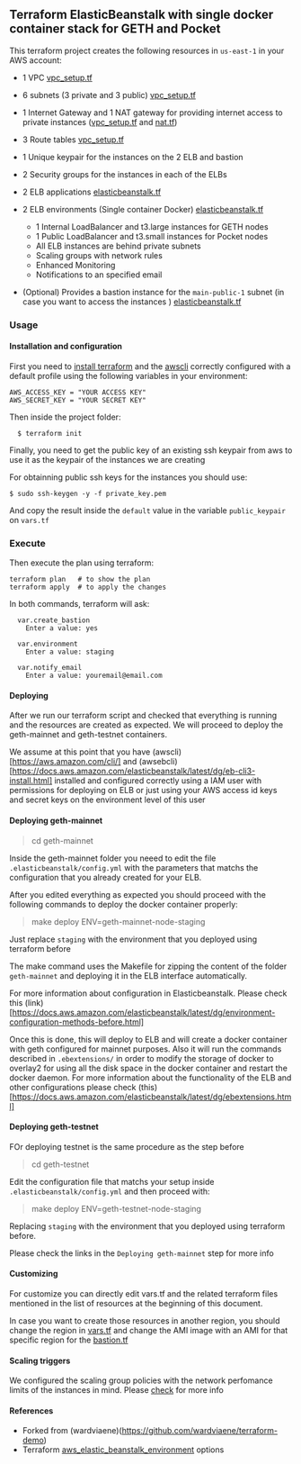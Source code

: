 ## Terraform ElasticBeanstalk with single docker container stack for GETH and Pocket 

This terraform project creates the following resources in `us-east-1` in your AWS account:


- 1 VPC [vpc_setup.tf](vpc_setup.tf)
- 6 subnets (3 private and 3 public) [vpc_setup.tf](vpc_setup.tf)
- 1 Internet Gateway and 1 NAT gateway for providing internet access to private instances ([vpc_setup.tf](vpc_setup.tf) and [nat.tf](nat.tf))
- 3 Route tables [vpc_setup.tf](vpc_setup.tf)

- 1 Unique keypair for the instances on the 2 ELB and bastion
- 2 Security groups for the instances in each of the ELBs
- 2 ELB applications [elasticbeanstalk.tf](elasticbeanstalk.tf)
- 2 ELB environments (Single container Docker) [elasticbeanstalk.tf](elasticbeanstalk.tf)
  - 1 Internal LoadBalancer and t3.large instances for GETH nodes 
  - 1 Public LoadBalancer and t3.small instances for Pocket nodes
  - All ELB instances are behind private subnets
  - Scaling groups with network rules
  - Enhanced Monitoring
  - Notifications to an specified email
- (Optional) Provides a bastion instance for the `main-public-1` subnet (in case you want to access the instances ) [elasticbeanstalk.tf](elasticbeanstalk.tf) 


### Usage

####  Installation and configuration 

First you need to [install terraform](https://www.terraform.io/intro/getting-started/install.html) and the [awscli](https://docs.aws.amazon.com/cli/latest/userguide/installing.html) correctly configured with a default profile using the following variables in your environment:

```
AWS_ACCESS_KEY = "YOUR ACCESS KEY"
AWS_SECRET_KEY = "YOUR SECRET KEY"
```

Then inside the project folder:

```
  $ terraform init 
```

Finally, you need to get the public key of an existing ssh keypair from aws to use it as the keypair of the instances we are creating


For obtainning public ssh keys for the instances you should use:

``` $ sudo ssh-keygen -y -f private_key.pem ```

And copy the result inside the `default` value in the variable `public_keypair` on `vars.tf`


### Execute


Then execute the plan using terraform:

```
terraform plan   # to show the plan
terraform apply  # to apply the changes
```

In both commands, terraform will ask:

```
  var.create_bastion
    Enter a value: yes

  var.environment
    Enter a value: staging 

  var.notify_email
    Enter a value: youremail@email.com

```


#### Deploying

After we run our terraform script and checked that everything is running and the resources are created as expected. We will proceed to deploy the geth-mainnet and geth-testnet containers.


We assume at this point that you have (awscli)[https://aws.amazon.com/cli/] and (awsebcli)[https://docs.aws.amazon.com/elasticbeanstalk/latest/dg/eb-cli3-install.html] installed and configured correctly using a IAM user with permissions for deploying on ELB or just using your AWS access id keys and secret keys on the environment level of this user


#### Deploying geth-mainnet


> cd geth-mainnet


Inside the geth-mainnet folder you neeed to edit the file `.elasticbeanstalk/config.yml` with the parameters that matchs the configuration that you already created for your ELB.

After you edited everything as expected you should proceed with the following commands to deploy the docker container properly:


> make deploy ENV=geth-mainnet-node-staging

Just replace `staging` with the environment that you deployed using terraform before

The make command uses the Makefile for zipping the content of the folder `geth-mainnet` and deploying it in the ELB interface automatically.

For more information about configuration in Elasticbeanstalk. Please check this (link)[https://docs.aws.amazon.com/elasticbeanstalk/latest/dg/environment-configuration-methods-before.html]

Once this is done, this will deploy to ELB and will create a docker container with geth configured for mainnet purposes. Also it will run the commands described in `.ebextensions/` in order to 
modify the storage of docker to overlay2 for using all the disk space in  the docker container and restart the docker daemon. For more information about the functionality of the ELB and other configurations please check (this)[https://docs.aws.amazon.com/elasticbeanstalk/latest/dg/ebextensions.html]


#### Deploying geth-testnet


FOr deploying testnet is the same procedure as the step before

> cd geth-testnet


Edit the configuration file that matchs your setup inside `.elasticbeanstalk/config.yml` and then proceed with:


> make deploy ENV=geth-testnet-node-staging


Replacing `staging` with the environment that you deployed using terraform before. 


Please check the links in the `Deploying geth-mainnet` step for more info



#### Customizing 
  
For customize you can directly edit vars.tf and the related terraform files mentioned in the list of resources at the beginning of this document.

In case you want to create those resources in another region, you should change the region in [vars.tf](vars.tf) and change the AMI image with an AMI for that specific region for the [bastion.tf](bastion.tf)  


#### Scaling triggers

We configured the scaling group policies with the network perfomance limits of the instances in mind. Please [check](https://cloudonaut.io/ec2-network-performance-cheat-sheet/) for more info


#### References

- Forked from (wardviaene)(https://github.com/wardviaene/terraform-demo)
- Terraform [aws_elastic_beanstalk_environment](https://www.terraform.io/docs/providers/aws/r/elastic_beanstalk_environment.html) options
